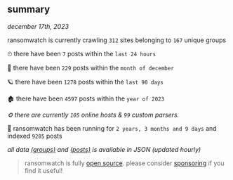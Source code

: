 
## summary
_december 17th, 2023_

ransomwatch is currently crawling `312` sites belonging to `167` unique groups

⏲ there have been `7` posts within the `last 24 hours`

🦈 there have been `229` posts within the `month of december`

🪐 there have been `1278` posts within the `last 90 days`

🏚 there have been `4597` posts within the `year of 2023`

_⚙️ there are currently `105` online hosts & `99` custom parsers._

🦕 ransomwatch has been running for `2 years, 3 months and 9 days` and indexed `9285` posts

_all data  [(groups)](http://ransomwhat.telemetry.ltd/groups) and [(posts)](http://ransomwhat.telemetry.ltd/posts) is available in JSON (updated hourly)_

> ransomwatch is fully [open source](https://github.com/joshhighet/ransomwatch#ransomwatch--). please consider [sponsoring](https://github.com/sponsors/joshhighet) if you find it useful!
